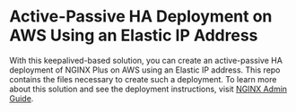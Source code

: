 # Active-Passive HA Deployment on AWS Using an Elastic IP Address

With this keepalived-based solution, you can create an active-passive HA deployment of NGINX Plus on AWS using an Elastic IP address. This repo contains the files necessary to create such a deployment. To learn more about this solution and see the deployment instructions, visit [NGINX Admin Guide](https://www.nginx.com/resources/admin-guide/active-passive-ha-aws-elastic-ip-address).

